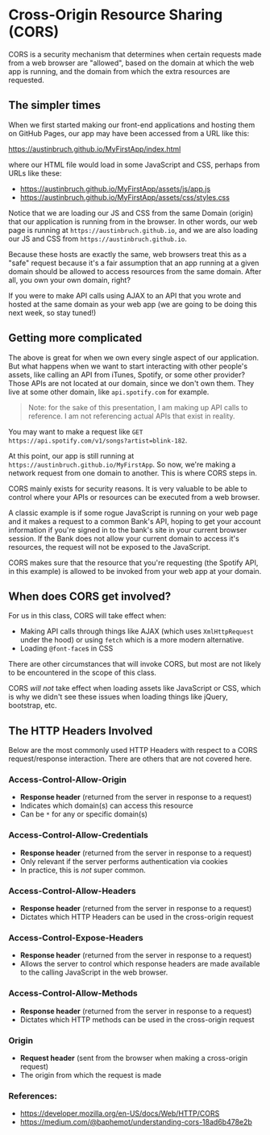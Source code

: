 # Cross-Origin Resource Sharing (CORS)

CORS is a security mechanism that determines when certain requests made from a web browser are "allowed", based on the domain at which the web app is running, and the domain from which the extra resources are requested.

## The simpler times

When we first started making our front-end applications and hosting them on GitHub Pages, our app may have been accessed from a URL like this:

https://austinbruch.github.io/MyFirstApp/index.html

where our HTML file would load in some JavaScript and CSS, perhaps from URLs like these:

* https://austinbruch.github.io/MyFirstApp/assets/js/app.js
* https://austinbruch.github.io/MyFirstApp/assets/css/styles.css

Notice that we are loading our JS and CSS from the same Domain (origin) that our application is running from in the browser. In other words, our web page is running at `https://austinbruch.github.io`, and we are also loading our JS and CSS from `https://austinbruch.github.io`.

Because these hosts are exactly the same, web browsers treat this as a "safe" request because it's a fair assumption that an app running at a given domain should be allowed to access resources from the same domain. After all, you own your own domain, right?

If you were to make API calls using AJAX to an API that you wrote and hosted at the same domain as your web app (we are going to be doing this next week, so stay tuned!)

## Getting more complicated

The above is great for when we own every single aspect of our application. But what happens when we want to start interacting with other people's assets, like calling an API from iTunes, Spotify, or some other provider? Those APIs are not located at our domain, since we don't own them. They live at some other domain, like `api.spotify.com` for example.

> Note: for the sake of this presentation, I am making up API calls to reference. I am not referencing actual APIs that exist in reality.

You may want to make a request like `GET https://api.spotify.com/v1/songs?artist=blink-182`.

At this point, our app is still running at `https://austinbruch.github.io/MyFirstApp`. So now, we're making a network request from one domain to another. This is where CORS steps in.

CORS mainly exists for security reasons. It is very valuable to be able to control where your APIs or resources can be executed from a web browser.

A classic example is if some rogue JavaScript is running on your web page and it makes a request to a common Bank's API, hoping to get your account information if you're signed in to the bank's site in your current browser session. If the Bank does not allow your current domain to access it's resources, the request will not be exposed to the JavaScript.

CORS makes sure that the resource that you're requesting (the Spotify API, in this example) is allowed to be invoked from your web app at your domain.

## When does CORS get involved?

For us in this class, CORS will take effect when:
* Making API calls through things like AJAX (which uses `XmlHttpRequest` under the hood) or using `fetch` which is a more modern alternative.
* Loading `@font-face`s in CSS

There are other circumstances that will invoke CORS, but most are not likely to be encountered in the scope of this class.

CORS _will not_ take effect when loading assets like JavaScript or CSS, which is why we didn't see these issues when loading things like jQuery, bootstrap, etc.

## The HTTP Headers Involved

Below are the most commonly used HTTP Headers with respect to a CORS request/response interaction. There are others that are not covered here.

### Access-Control-Allow-Origin

* **Response header** (returned from the server in response to a request)
* Indicates which domain(s) can access this resource 
* Can be `*` for any or specific domain(s)

### Access-Control-Allow-Credentials

* **Response header** (returned from the server in response to a request)
* Only relevant if the server performs authentication via cookies
* In practice, this is _not_ super common.

### Access-Control-Allow-Headers

* **Response header** (returned from the server in response to a request)
* Dictates which HTTP Headers can be used in the cross-origin request

### Access-Control-Expose-Headers

* **Response header** (returned from the server in response to a request)
* Allows the server to control which response headers are made available to the calling JavaScript in the web browser.

### Access-Control-Allow-Methods

* **Response header** (returned from the server in response to a request)
* Dictates which HTTP methods can be used in the cross-origin request

### Origin

* **Request header** (sent from the browser when making a cross-origin request)
* The origin from which the request is made

### References:
* https://developer.mozilla.org/en-US/docs/Web/HTTP/CORS
* https://medium.com/@baphemot/understanding-cors-18ad6b478e2b
